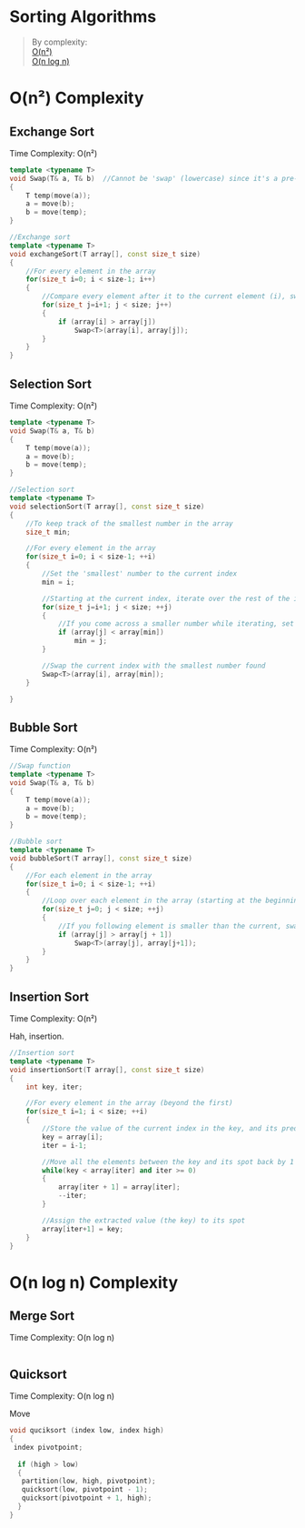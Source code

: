 # Sorting Algorithms
> By complexity: <br />
> [O(n²)](https://github.com/EthanC2/Notes-and-Writeups/blob/main/High%20Point%20University%20CS%20Notes/Adv.%20Data%20Structures%20and%20Algorithms/Sorting%20Algorithms.md#on-complexity) <br />
> [O(n log n)](https://github.com/EthanC2/Notes-and-Writeups/blob/main/High%20Point%20University%20CS%20Notes/Adv.%20Data%20Structures%20and%20Algorithms/Sorting%20Algorithms.md#on-log-n-complexity) <br />

# O(n²) Complexity

## Exchange Sort
Time Complexity: O(n²) <br />
 
```C++
template <typename T>
void Swap(T& a, T& b)  //Cannot be 'swap' (lowercase) since it's a pre-defined function
{
    T temp(move(a));
    a = move(b);
    b = move(temp);
}

//Exchange sort
template <typename T>
void exchangeSort(T array[], const size_t size)
{
    //For every element in the array
    for(size_t i=0; i < size-1; i++)
    {
        //Compare every element after it to the current element (i), swapping if needed
        for(size_t j=i+1; j < size; j++)
        {
            if (array[i] > array[j])
                Swap<T>(array[i], array[j]);
        }
    }
}
```

## Selection Sort
Time Complexity: O(n²) <br />

```C++
template <typename T>
void Swap(T& a, T& b)
{
    T temp(move(a));
    a = move(b);
    b = move(temp);
}

//Selection sort
template <typename T>
void selectionSort(T array[], const size_t size)
{
    //To keep track of the smallest number in the array
    size_t min;

    //For every element in the array
    for(size_t i=0; i < size-1; ++i)
    {
        //Set the 'smallest' number to the current index
        min = i;

        //Starting at the current index, iterate over the rest of the indices until the array is exhausted
        for(size_t j=i+1; j < size; ++j)
        {
            //If you come across a smaller number while iterating, set it to the smallest number
            if (array[j] < array[min])
                min = j;
        }

        //Swap the current index with the smallest number found
        Swap<T>(array[i], array[min]);
    }

}
```

## Bubble Sort
Time Complexity: O(n²) <br />
 
```C++
//Swap function
template <typename T>
void Swap(T& a, T& b)
{
    T temp(move(a));
    a = move(b);
    b = move(temp);
}

//Bubble sort
template <typename T>
void bubbleSort(T array[], const size_t size)
{
    //For each element in the array
    for(size_t i=0; i < size-1; ++i)
    {
        //Loop over each element in the array (starting at the beginning!)
        for(size_t j=0; j < size; ++j)
        {
            //If you following element is smaller than the current, swap them
            if (array[j] > array[j + 1])
                Swap<T>(array[j], array[j+1]);
        }
    }
}
```

## Insertion Sort
Time Complexity: O(n²) <br />

Hah, insertion.
```C++
//Insertion sort
template <typename T>
void insertionSort(T array[], const size_t size)
{
    int key, iter;

    //For every element in the array (beyond the first)
    for(size_t i=1; i < size; ++i)
    {
        //Store the value of the current index in the key, and its predecessor in iter
        key = array[i];
        iter = i-1;

        //Move all the elements between the key and its spot back by 1
        while(key < array[iter] and iter >= 0)
        {
            array[iter + 1] = array[iter];
            --iter;
        }

        //Assign the extracted value (the key) to its spot
        array[iter+1] = key;
    }
}
```

# O(n log n) Complexity

## Merge Sort
Time Complexity: O(n log n) <br />

```C++

```

## Quicksort
Time Complexity: O(n log n) <br />

Move 
```C++
void quciksort (index low, index high)
{
 index pivotpoint;
 
  if (high > low)
  {
   partition(low, high, pivotpoint);
   quicksort(low, pivotpoint - 1);
   quicksort(pivotpoint + 1, high);
  }
}
```
